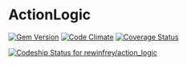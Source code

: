 # ActionLogic
[![Gem Version](https://badge.fury.io/rb/action_logic.svg)](https://badge.fury.io/rb/action_logic)
[![Code Climate](https://codeclimate.com/github/rewinfrey/action_logic/badges/gpa.svg)](https://codeclimate.com/github/rewinfrey/action_logic)
[![Coverage Status](https://coveralls.io/repos/rewinfrey/action_logic/badge.svg?branch=master&service=github)](https://coveralls.io/github/rewinfrey/action_logic?branch=master)

[![Codeship Status for rewinfrey/action_logic](https://codeship.com/projects/7737cf40-6808-0133-84a7-460d97cd31f0/status?branch=master)](https://codeship.com/projects/114179)

